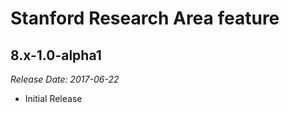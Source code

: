 # Stanford Research Area feature

8.x-1.0-alpha1
--------------------------------------------------------------------------------  
_Release Date: 2017-06-22_

- Initial Release
